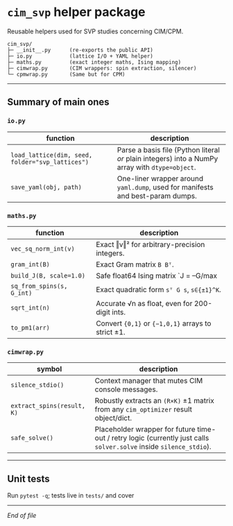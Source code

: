 # `cim_svp` helper package

Reusable helpers used for SVP studies concerning CIM/CPM. 

```
cim_svp/
├─ __init__.py      (re-exports the public API)
├─ io.py            (lattice I/O + YAML helper)
├─ maths.py         (exact integer maths, Ising mapping)
├─ cimwrap.py       (CIM wrappers: spin extraction, silencer)
└─ cpmwrap.py       (Same but for CPM)
```
---

## Summary of main ones

### `io.py`
| function | description |
|----------|-------------|
| `load_lattice(dim, seed, folder="svp_lattices")` | Parse a basis file (Python literal *or* plain integers) into a NumPy array with `dtype=object`. |
| `save_yaml(obj, path)` | One-liner wrapper around `yaml.dump`, used for manifests and best-param dumps. |

### `maths.py`
| function | description |
|----------|-------------|
| `vec_sq_norm_int(v)` | Exact ‖v‖² for arbitrary-precision integers. |
| `gram_int(B)` | Exact Gram matrix `B Bᵀ`. |
| `build_J(B, scale=1.0)` | Safe float64 Ising matrix `J = –G/max|G|·scale`, diag = 0. |
| `sq_from_spins(s, G_int)` | Exact quadratic form `sᵀ G s`, `s∈{±1}^K`. |
| `sqrt_int(n)` | Accurate √n as float, even for 200-digit ints. |
| `to_pm1(arr)` | Convert `{0,1}` or `{−1,0,1}` arrays to strict ±1. |


### `cimwrap.py`
| symbol | description |
|--------|-------------|
| `silence_stdio()` | Context manager that mutes CIM console messages. |
| `extract_spins(result, K)` | Robustly extracts an `(R×K)` ±1 matrix from any `cim_optimizer` result object/dict. |
| `safe_solve()` | Placeholder wrapper for future time-out / retry logic (currently just calls `solver.solve` inside `silence_stdio`). |

---

## Unit tests

Run `pytest -q`; tests live in `tests/` and cover

---

*End of file*
